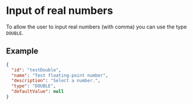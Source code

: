 # Input of real numbers
To allow the user to input real numbers (with comma) you can use the type `DOUBLE`.

## Example

```json
{
  "id": "testDouble",
  "name": "Test floating-point number",
  "description": "Select a number.",
  "type": "DOUBLE",
  "defaultValue": null
}
```
